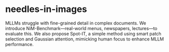 # needles-in-images
MLLMs struggle with fine-grained detail in complex documents. We introduce NiM-Benchmark—real-world menus, newspapers, lectures—to evaluate this. We also propose Spot-IT, a simple method using smart patch selection and Gaussian attention, mimicking human focus to enhance MLLM performance.
